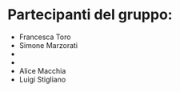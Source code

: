 # Partecipanti del gruppo:
- Francesca Toro
- Simone Marzorati
- 
- 
- Alice Macchia
- Luigi Stigliano
